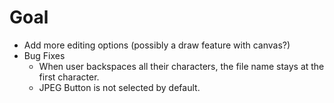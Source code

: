 # Goal

- Add more editing options (possibly a draw feature with canvas?)
- Bug Fixes
  - When user backspaces all their characters, the file name stays at the first character.
  - JPEG Button is not selected by default.
